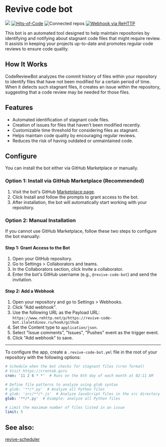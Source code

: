 # Revive code bot

![](https://tokei.rs/b1/github/blablatdinov/revive-code-bot)
[![Hits-of-Code](https://hitsofcode.com/github/blablatdinov/revive-code-bot)](https://hitsofcode.com/github/blablatdinov/tg-quranbot/view)
![Connected repos](https://img.shields.io/endpoint?style=flat&url=https://revive-code-bot.ilaletdinov.ru/connected-repos/)
[![Webhook via ReHTTP](https://www.rehttp.net/b?u=https%3A%2F%2Frevive-code-bot.ilaletdinov.ru%2Fhook%2Fgithub)](https://www.rehttp.net/i?u=https%3A%2F%2Frevive-code-bot.ilaletdinov.ru%2Fhook%2Fgithub)

This bot is an automated tool designed to help maintain repositories by identifying and notifying about stagnant code files
that might require review. It assists in keeping your projects up-to-date and promotes regular code reviews to ensure code quality.

## How It Works

CodeReviewBot analyzes the commit history of files within your repository to identify files that have not been modified
for a certain period of time. When it detects such stagnant files, it creates an issue within the repository, suggesting that a
code review may be needed for those files.

## Features

- Automated identification of stagnant code files.
- Creation of issues for files that haven't been modified recently.
- Customizable time threshold for considering files as stagnant.
- Helps maintain code quality by encouraging regular reviews.
- Reduces the risk of having outdated or unmaintained code.

## Configure

You can install the bot either via GitHub Marketplace or manually.

### Option 1: Install via GitHub Marketplace (Recommended)

1. Visit the bot's GitHub [Marketplace page](https://github.com/marketplace/revive-code-bot).
2. Click Install and follow the prompts to grant access to the bot.
3. After installation, the bot will automatically start working with your repository.

### Option 2: Manual Installation

If you cannot use GitHub Marketplace, follow these two steps to configure the bot manually:

#### Step 1: Grant Access to the Bot

1. Open your GitHub repository.
2. Go to Settings > Collaborators and teams.
3. In the Collaborators section, click Invite a collaborator.
4. Enter the bot's GitHub username (e.g., `@revive-code-bot`) and send the invitation.

#### Step 2: Add a Webhook

1. Open your repository and go to Settings > Webhooks.
2. Click "Add webhook".
3. Use the following URL as the Payload URL:
`https://www.rehttp.net/p/https://revive-code-bot.ilaletdinov.ru/hook/github`
4. Set the Content type to `application/json`.
5. Select "Issue comments", "Issues", "Pushes" event as the trigger event.
6. Click "Add webhook" to save.

---

To configure the app, create a `.revive-code-bot.yml` file in the root of your repository with the following options:

```yaml
# Schedule when the bot checks for stagnant files (cron format)
# Visit https://crontab.guru
cron: '11 2 6 * *'  # Runs on the 6th day of each month at 02:11 AM

# Define file patterns to analyze using glob syntax
# glob: '**/*.py'  # Analyze all Python files
# glob: 'src/**/*.js'  # Analyze JavaScript files in the src directory and its subdirectories
glob: '**/*.py'  # Example: analyze all Python files

# Limit the maximum number of files listed in an issue
limit: 5
```

## See also:

[revive-scheduler](https://github.com/blablatdinov/revive-scheduler)
